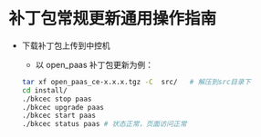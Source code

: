 # 补丁包常规更新通用操作指南

- 下载补丁包上传到中控机
   - 以 open_paas 补丁包更新为例：

   ```bash
   tar xf open_paas_ce-x.x.x.tgz -C  src/   # 解压到src目录下
   cd install/
   ./bkcec stop paas
   ./bkcec upgrade paas
   ./bkcec start paas
   ./bkcec status paas # 状态正常，页面访问正常
   ```

